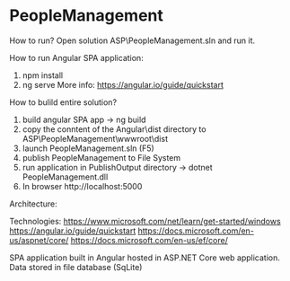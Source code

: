 # PeopleManagement

How to run?
Open solution ASP\PeopleManagement.sln and run it.

How to run Angular SPA application:
1. npm install
2. ng serve
More info: https://angular.io/guide/quickstart

How to bulild entire solution?
1. build angular SPA app -> ng build
2. copy the conntent of the Angular\dist directory to ASP\PeopleManagement\wwwroot\dist
3. launch PeopleManagement.sln (F5)
4. publish PeopleManagement to File System
5. run application in PublishOutput directory -> dotnet PeopleManagement.dll
6. In browser http://localhost:5000


Architecture:

Technologies:
https://www.microsoft.com/net/learn/get-started/windows
https://angular.io/guide/quickstart
https://docs.microsoft.com/en-us/aspnet/core/
https://docs.microsoft.com/en-us/ef/core/

SPA application built in Angular hosted in ASP.NET Core web application.
Data stored in file database (SqLite)

